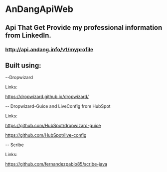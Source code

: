 AnDangApiWeb
============

## Api That Get Provide my professional information from LinkedIn.

### http://api.andang.info/v1/myprofile

## Built using:
--Dropwizard

Links: 

https://dropwizard.github.io/dropwizard/

-- Dropwizard-Guice and LiveConfig from HubSpot 

Links: 

https://github.com/HubSpot/dropwizard-guice

https://github.com/HubSpot/live-config

-- Scribe

Links:

https://github.com/fernandezpablo85/scribe-java
